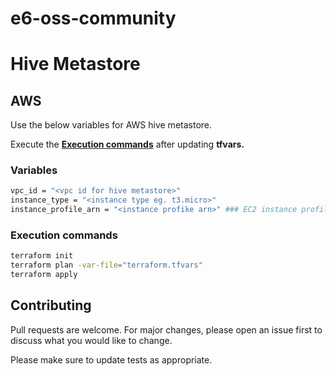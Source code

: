 # e6-oss-community
# Hive Metastore


## AWS

Use the below variables for AWS hive metastore.

Execute the [**Execution commands**](#execution-commands) after updating **tfvars.**

### Variables

```bash
vpc_id = "<vpc id for hive metastore>"
instance_type = "<instance type eg. t3.micro>"
instance_profile_arn = "<instance profike arn>" ### EC2 instance profile with S3 read only access
```

### Execution commands
```bash
terraform init
terraform plan -var-file="terraform.tfvars"
terraform apply
```

## Contributing

Pull requests are welcome. For major changes, please open an issue first
to discuss what you would like to change.

Please make sure to update tests as appropriate.



